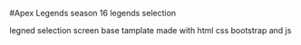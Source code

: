 #Apex Legends season 16 legends selection

legned selection screen base tamplate made with html css bootstrap and js